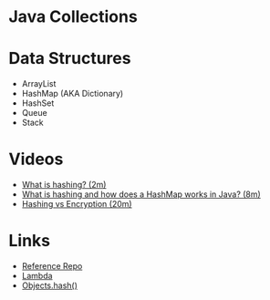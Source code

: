 # Java Collections

# Data Structures
- ArrayList
- HashMap (AKA Dictionary)
- HashSet
- Queue
- Stack

# Videos
- [What is hashing? (2m)](https://youtu.be/2BldESGZKB8)
- [What is hashing and how does a HashMap works in Java? (8m)](https://youtu.be/PZcHO1X9E60)
- [Hashing vs Encryption (20m)](https://youtu.be/GI790E1JMgw)

# Links
- [Reference Repo](https://gitlab.com/mburolla/java-collections)
- [Lambda](https://www.baeldung.com/java-method-references)
- [Objects.hash()](https://www.baeldung.com/java-objects-hash-vs-objects-hashcode)
